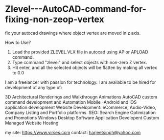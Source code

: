 # Zlevel---AutoCAD-command-for-fixing-non-zeop-vertex
fix your autocad drawings where object vertex are moved in z axis.

How to Use?
1. Load the provided ZLEVEL.VLX file in autocad using AP or APLOAD command.
2. Type command "zlevel" and select objects with non-zero Z vertex.
3. Hit enter, and all the selected objects will be flatten by making all vertex to 0.0

I am a freelancer with passion for technology. I am available to be hired for development of any type of:

3D Architectural Renderings and Walkthrougn Animations
AutoCAD custom command development and Automation
Mobile -Android and iOS application development
Website Development: eCommerce, Audio-Video, Company Listing and Portfolio platforms.
SEO: Search Engine Optimization and Promotions 
Windows Desktop Software Application Developent Custom Managed Website Hosting

my site: https://www.virses.com
contact: harjeetsingh@yahoo.com
